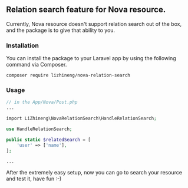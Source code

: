## Relation search feature for Nova resource.
Currently, Nova resource doesn't support relation search out of the box, and the package is to give that ability to you.

### Installation

You can install the package to your Laravel app by using the following command via Composer.

`composer require lizhineng/nova-relation-search`

### Usage
```php
// in the App/Nova/Post.php
...

import LiZhineng\NovaRelationSearch\HandleRelationSearch;

use HandleRelationSearch;

public static $relatedSearch = [
    'user' => ['name'],
];

...
```

After the extremely easy setup, now you can go to search your resource and test it, have fun :-)